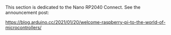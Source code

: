 This section is dedicated to the Nano RP2040 Connect. See the announcement post:

https://blog.arduino.cc/2021/01/20/welcome-raspberry-pi-to-the-world-of-microcontrollers/
